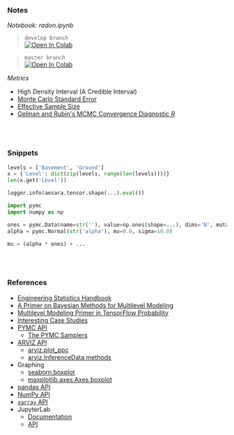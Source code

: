 
<br>

### Notes

*Notebook: radon.ipynb*

> ``develop branch`` <br> [![Open In Colab](https://colab.research.google.com/assets/colab-badge.svg)](https://colab.research.google.com/github/plausibilities/delineating/blob/develop/notebooks/radon.ipynb)

> ``master branch`` <br> [![Open In Colab](https://colab.research.google.com/assets/colab-badge.svg)](https://colab.research.google.com/github/plausibilities/delineating/blob/master/notebooks/radon.ipynb)


*Metrics*

* High Density Interval (A Credible Interval)
* [Monte Carlo Standard Error](https://search.r-project.org/CRAN/refmans/LaplacesDemon/html/MCSE.html)
* [Effective Sample Size](https://search.r-project.org/CRAN/refmans/LaplacesDemon/html/ESS.html)
* [Gelman and Rubin's MCMC Convergence Diagnostic $R$](https://search.r-project.org/CRAN/refmans/LaplacesDemon/html/Gelman.Diagnostic.html)

<br>
<br>

### Snippets

```python
levels = ['Basement', 'Ground']
x = {'Level': dict(zip(levels, range(len(levels))))}
len(x.get('Level'))
```

```python 
logger.info(aesara.tensor.shape(...).eval())
```

````python
import pymc
import numpy as np

ones = pymc.Data(name=str(''), value=np.ones(shape=...), dims='N', mutable=False)
alpha = pymc.Normal(str('alpha'), mu=0.0, sigma=10.0)

mu = (alpha * ones) + ...
````



<br>
<br>

### References

* [Engineering Statistics Handbook](https://www.itl.nist.gov/div898/handbook/)
* [A Primer on Bayesian Methods for Multilevel Modeling](https://www.pymc.io/projects/examples/en/latest/case_studies/multilevel_modeling.html)
* [Multilevel Modeling Primer in TensorFlow Probability](https://www.tensorflow.org/probability/examples/Multilevel_Modeling_Primer)  
* [Interesting Case Studies](https://psmits.github.io/paleo_book/varying-intercept-models.html)  
* [PYMC API](https://www.pymc.io/projects/docs/en/stable/api/model.html)  
  * [The PYMC Samplers](https://docs.pymc.io/en/latest/api/samplers.html)
* [ARVIZ API](https://arviz-devs.github.io/arviz/api/)
  * [arviz.plot_ppc](https://arviz-devs.github.io/arviz/api/generated/arviz.plot_ppc.html)
  * [arviz.InferenceData methods](https://arviz-devs.github.io/arviz/api/generated/arviz.InferenceData.html)
* Graphing
  * [seaborn.boxplot](https://seaborn.pydata.org/generated/seaborn.boxplot.html)
  * [maxplotlib.axes.Axes.boxplot](https://matplotlib.org/stable/api/_as_gen/matplotlib.axes.Axes.boxplot.html#matplotlib.axes.Axes.boxplot)
* [pandas API](https://pandas.pydata.org/docs/reference/index.html)
* [NumPy API](https://numpy.org/doc/stable/reference/index.html)
* [``xarray`` API](https://docs.xarray.dev/en/stable/api.html)
* JupyterLab
  * [Documentation](https://jupyterlab.readthedocs.io/en/stable/)
  * [API](https://jupyterlab.readthedocs.io/en/stable/api/index.html)

<br>
<br>

<br>
<br>

<br>
<br>

<br>
<br>
